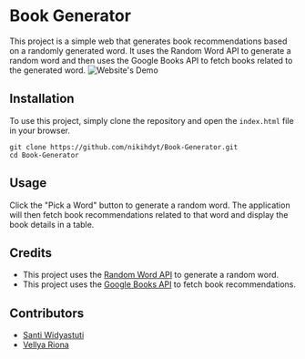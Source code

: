 # Book Generator

This project is a simple web that generates book recommendations based on a randomly generated word. It uses the Random Word API to generate a random word and then uses the Google Books API to fetch books related to the generated word.
![Website's Demo](demo.gif)

## Installation

To use this project, simply clone the repository and open the `index.html` file in your browser.
```
git clone https://github.com/nikihdyt/Book-Generator.git
cd Book-Generator
```

## Usage

Click the "Pick a Word" button to generate a random word. The application will then fetch book recommendations related to that word and display the book details in a table.

## Credits

- This project uses the [Random Word API](https://random-word-api.herokuapp.com/) to generate a random word.
- This project uses the [Google Books API](https://developers.google.com/books) to fetch book recommendations.

## Contributors

- [Santi Widyastuti](https://github.com/Santiw245)
- [Vellya Riona](github.com/vellyariona)
